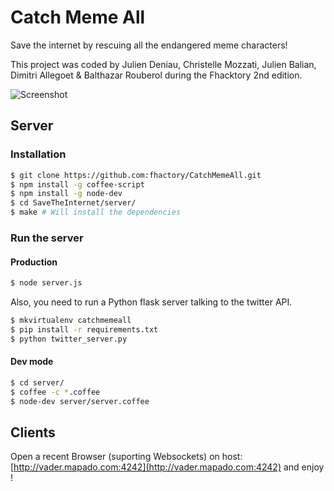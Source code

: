 Catch Meme All
===========
Save the internet by rescuing all the endangered meme characters!

This project was coded by Julien Deniau, Christelle Mozzati, Julien Balian, Dimitri Allegoet & Balthazar Rouberol during the Fhacktory 2nd edition.

![Screenshot](http://photos-f.ak.instagram.com/hphotos-ak-prn/10005659_337373949747861_1268425291_n.jpg)

## Server
### Installation
```bash
$ git clone https://github.com:fhactory/CatchMemeAll.git
$ npm install -g coffee-script
$ npm install -g node-dev
$ cd SaveTheInternet/server/
$ make # Will install the dependencies
```

### Run the server
#### Production
``` bash
$ node server.js
```

Also, you need to run a Python flask server talking to the twitter API.
```bash
$ mkvirtualenv catchmemeall
$ pip install -r requirements.txt
$ python twitter_server.py
```

#### Dev mode
```bash
$ cd server/
$ coffee -c *.coffee
$ node-dev server/server.coffee
```

## Clients
Open a recent Browser (suporting Websockets) on host: [http://vader.mapado.com:4242](http://vader.mapado.com:4242) and enjoy !

